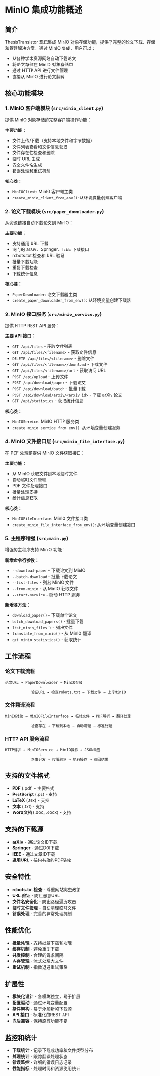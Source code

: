 # MinIO 集成功能概述

## 简介

ThesisTranslator 现已集成 MinIO 对象存储功能，提供了完整的论文下载、存储和管理解决方案。通过 MinIO 集成，用户可以：

- 从各种学术资源网站自动下载论文
- 将论文存储在 MinIO 对象存储中
- 通过 HTTP API 进行文件管理
- 直接从 MinIO 进行论文翻译

## 核心功能模块

### 1. MinIO 客户端模块 (`src/minio_client.py`)

提供 MinIO 对象存储的完整客户端操作功能：

**主要功能：**
- 文件上传/下载（支持本地文件和字节数据）
- 文件列表查看和文件信息获取
- 文件存在性检查和删除
- 临时 URL 生成
- 安全文件名生成
- 错误处理和重试机制

**核心类：**
- `MinIOClient`: MinIO 客户端主类
- `create_minio_client_from_env()`: 从环境变量创建客户端

### 2. 论文下载模块 (`src/paper_downloader.py`)

从资源链接自动下载论文到 MinIO：

**主要功能：**
- 支持通用 URL 下载
- 专门的 arXiv、Springer、IEEE 下载接口
- robots.txt 检查和 URL 验证
- 批量下载功能
- 重复下载检查
- 下载统计信息

**核心类：**
- `PaperDownloader`: 论文下载器主类
- `create_paper_downloader_from_env()`: 从环境变量创建下载器

### 3. MinIO 接口服务 (`src/minio_service.py`)

提供 HTTP REST API 服务：

**主要 API 接口：**
- `GET /api/files` - 获取文件列表
- `GET /api/files/<filename>` - 获取文件信息
- `DELETE /api/files/<filename>` - 删除文件
- `GET /api/files/<filename>/download` - 下载文件
- `GET /api/files/<filename>/url` - 获取访问 URL
- `POST /api/upload` - 上传文件
- `POST /api/download/paper` - 下载论文
- `POST /api/download/batch` - 批量下载
- `POST /api/download/arxiv/<arxiv_id>` - 下载 arXiv 论文
- `GET /api/statistics` - 获取统计信息

**核心类：**
- `MinIOService`: MinIO HTTP 服务类
- `create_minio_service_from_env()`: 从环境变量创建服务

### 4. MinIO 文件接口层 (`src/minio_file_interface.py`)

在 PDF 处理前提供 MinIO 文件获取接口：

**主要功能：**
- 从 MinIO 获取文件到本地临时文件
- 自动临时文件管理
- PDF 文件处理接口
- 批量处理支持
- 统计信息获取

**核心类：**
- `MinIOFileInterface`: MinIO 文件接口类
- `create_minio_file_interface_from_env()`: 从环境变量创建接口

### 5. 主程序增强 (`src/main.py`)

增强的主程序支持 MinIO 功能：

**新增命令行参数：**
- `--download-paper` - 下载论文到 MinIO
- `--batch-download` - 批量下载论文
- `--list-files` - 列出 MinIO 文件
- `--from-minio` - 从 MinIO 获取文件
- `--start-service` - 启动 HTTP 服务

**新增类方法：**
- `download_paper()` - 下载单个论文
- `batch_download_papers()` - 批量下载
- `list_minio_files()` - 列出文件
- `translate_from_minio()` - 从 MinIO 翻译
- `get_minio_statistics()` - 获取统计

## 工作流程

### 论文下载流程
```
论文URL → PaperDownloader → MinIO存储
                ↓
            验证URL → 检查robots.txt → 下载文件 → 上传MinIO
```

### 文件翻译流程
```
MinIO对象 → MinIOFileInterface → 临时文件 → PDF解析 → 翻译处理
                ↓
            检查存在 → 下载到本地 → 自动清理 → 标准处理
```

### HTTP API 服务流程
```
HTTP请求 → MinIOService → MinIO操作 → JSON响应
                ↓
            路由分发 → 权限验证 → 执行操作 → 返回结果
```

## 支持的文件格式

- **PDF** (.pdf) - 主要格式
- **PostScript** (.ps) - 支持
- **LaTeX** (.tex) - 支持
- **文本** (.txt) - 支持
- **Word文档** (.doc, .docx) - 支持

## 支持的下载源

- **arXiv** - 通过论文ID下载
- **Springer** - 通过DOI下载
- **IEEE** - 通过文章ID下载
- **通用URL** - 任何有效的PDF链接

## 安全特性

- **robots.txt 检查** - 尊重网站爬虫政策
- **URL 验证** - 防止恶意URL
- **文件名安全化** - 防止路径遍历攻击
- **临时文件管理** - 自动清理临时文件
- **错误处理** - 完善的异常处理机制

## 性能优化

- **批量处理** - 支持批量下载和处理
- **缓存机制** - 避免重复下载
- **并发控制** - 合理的请求间隔
- **内存管理** - 流式处理大文件
- **重试机制** - 指数退避重试策略

## 扩展性

- **模块化设计** - 各模块独立，易于扩展
- **配置驱动** - 通过环境变量配置
- **插件架构** - 易于添加新的下载源
- **API 接口** - 标准化的REST API
- **向后兼容** - 保持原有功能不变

## 监控和统计

- **下载统计** - 记录下载成功率和文件类型分布
- **处理统计** - 跟踪翻译处理状态
- **错误监控** - 详细的错误日志记录
- **性能指标** - 处理时间和资源使用统计